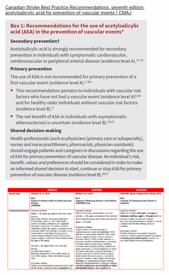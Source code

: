 [Canadian Stroke Best Practice Recommendations, seventh edition: acetylsalicylic acid for prevention of vascular events | CMAJ](https://www.cmaj.ca/content/192/12/E302)

![](_attachments/Pasted%20image%2020230118205338.png)

![](_attachments/Pasted%20image%2020230118205404.png)